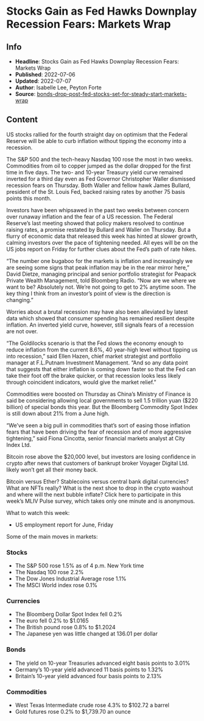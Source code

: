 # Stocks Gain as Fed Hawks Downplay Recession Fears: Markets Wrap

## Info

*   **Headline**: Stocks Gain as Fed Hawks Downplay Recession Fears: Markets Wrap
*   **Published**: 2022-07-06
*   **Updated**: 2022-07-07
*   **Author**: Isabelle Lee, Peyton Forte
*   **Source**: [bonds-drop-post-fed-stocks-set-for-steady-start-markets-wrap](https://www.bloomberg.com/news/articles/2022-07-06/bonds-drop-post-fed-stocks-set-for-steady-start-markets-wrap)
## Content




US stocks rallied for the fourth straight day on optimism that the Federal Reserve will be able to curb inflation without tipping the economy into a recession.

The S&P 500 and the tech-heavy Nasdaq 100 rose the most in two weeks. Commodities from oil to copper jumped as the dollar dropped for the first time in five days. The two- and 10-year Treasury yield curve remained inverted for a third day even as Fed Governor Christopher Waller dismissed recession fears on Thursday. Both Waller and fellow hawk James Bullard, president of the St. Louis Fed, backed raising rates by another 75 basis points this month.

Investors have been whipsawed in the past two weeks between concern over runaway inflation and the fear of a US recession. The Federal Reserve’s last meeting showed that policy makers resolved to continue raising rates, a promise restated by Bullard and Waller on Thursday. But a flurry of economic data that released this week has hinted at slower growth, calming investors over the pace of tightening needed. All eyes will be on the US jobs report on Friday for further clues about the Fed’s path of rate hikes.

“The number one bugaboo for the markets is inflation and increasingly we are seeing some signs that peak inflation may be in the rear mirror here,” David Dietze, managing principal and senior portfolio strategist for Peapack Private Wealth Management, told Bloomberg Radio. “Now are we where we want to be? Absolutely not. We’re not going to get to 2% anytime soon. The key thing I think from an investor’s point of view is the direction is changing.”

Worries about a brutal recession may have also been alleviated by latest data which showed that consumer spending has remained resilient despite inflation. An inverted yield curve, however, still signals fears of a recession are not over.

“The Goldilocks scenario is that the Fed slows the economy enough to reduce inflation from the current 8.6%, 40 year-high level without tipping us into recession,” said Ellen Hazen, chief market strategist and portfolio manager at F.L.Putnam Investment Management. “And so any data point that suggests that either inflation is coming down faster so that the Fed can take their foot off the brake quicker, or that recession looks less likely through coincident indicators, would give the market relief.”

Commodities were boosted on Thursday as China’s Ministry of Finance is said be considering allowing local governments to sell 1.5 trillion yuan ($220 billion) of special bonds this year. But the Bloomberg Commodity Spot Index is still down about 21% from a June high.

“We’ve seen a big pull in commodities that’s sort of easing those inflation fears that have been driving the fear of recession and of more aggressive tightening,” said Fiona Cincotta, senior financial markets analyst at City Index Ltd.

Bitcoin rose above the $20,000 level, but investors are losing confidence in crypto after news that customers of bankrupt broker Voyager Digital Ltd. likely won’t get all their money back.

Bitcoin versus Ether? Stablecoins versus central bank digital currencies? What are NFTs really? What is the next shoe to drop in the crypto washout and where will the next bubble inflate? Click here to participate in this week’s MLIV Pulse survey, which takes only one minute and is anonymous.

What to watch this week:

*   US employment report for June, Friday

Some of the main moves in markets:

### Stocks

*   The S&P 500 rose 1.5% as of 4 p.m. New York time
*   The Nasdaq 100 rose 2.2%
*   The Dow Jones Industrial Average rose 1.1%
*   The MSCI World index rose 0.1%

### Currencies

*   The Bloomberg Dollar Spot Index fell 0.2%
*   The euro fell 0.2% to $1.0165
*   The British pound rose 0.8% to $1.2024
*   The Japanese yen was little changed at 136.01 per dollar

### Bonds

*   The yield on 10-year Treasuries advanced eight basis points to 3.01%
*   Germany’s 10-year yield advanced 11 basis points to 1.32%
*   Britain’s 10-year yield advanced four basis points to 2.13%

### Commodities

*   West Texas Intermediate crude rose 4.3% to $102.72 a barrel
*   Gold futures rose 0.2% to $1,739.70 an ounce